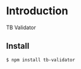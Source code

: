Introduction
====================
TB Validator

Install
-------------------
```
$ npm install tb-validator
```


